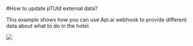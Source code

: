 #How to update pTUId external data?

This example shows how you can use Api.ai webhook to provide different data about what to do in the hotel.

<a href="https://heroku.com/deploy" target="_blank"><img src="https://www.herokucdn.com/deploy/button.svg"></a>
